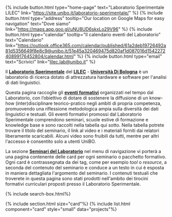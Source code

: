 ---
---

{%
  include button.html
  type="home-page"
  text="Laboratorio Sperimentale LILEC"
  link="https://site.unibo.it/laboratorio-sperimentale/"
%}
{%
  include button.html
  type="address"
  tooltip="Our location on Google Maps for easy navigation"
  text="Dove siamo"
  link="https://maps.app.goo.gl/uNU8UD6skxLo29V96"
%}
{%
  include button.html
  type="calendar"
  tooltip="Il calendario eventi del Laboratorio"
  text="Calendario"
  link="https://outlook.office365.com/calendar/published/61a2deb19726492a81d5356649f8e8c9@unibo.it/51e45a320469475d820af1d087016d154227240899176452804/calendar.html"
%}
{%
  include button.html
  type="email"
  text="Scrivici"
  link="lilec.lab@unibo.it"
%}

Il **[Laboratorio Sperimentale](https://site.unibo.it/laboratorio-sperimentale/it)** del [**LILEC**](https://lingue.unibo.it/it) - **[Università Di Bologna](https://www.unibo.it/it)** è un laboratorio di ricerca dotato di attrezzatura hardware e software per l'analisi di dati linguistici.

Questa pagina raccoglie gli **[eventi formativi](https://site.unibo.it/laboratorio-sperimentale/it/agenda)** organizzati nel tempo dal Laboratorio, con l’obiettivo di dotare di sostenere la diffusione di un know-how (inter)disciplinare teorico-pratico negli ambiti di propria competenza, promuovendo una riflessione metodologica ampia sulla diversità dei dati linguistici e testuali. Gli eventi formativi promossi dal Laboratorio Sperimentale comprendono seminari, scuole estive di formazione e knowledge base e sono raccolti nella tabella qui sotto. Nella tabella potrete trovare il titolo del seminario, il link al video e i materiali forniti dai relatori liberamente scaricabili. Alcuni video sono fruibili da tutti, mentre per altri l'accesso è consentito solo a utenti UniBO.

La sezione [**Seminari del Laboratorio**](https://laboratoriosperimentale.github.io/seminari/seminari/) nel menu di navigazione vi porterà a una pagina contenente delle card per ogni seminario o pacchetto formativo. Ogni card è contrassegnata da dei tag, come per esempio _tool_ o _resource_, a seconda del contenuto del seminario e conduce a un testo in cui è esposta in maniera dettagliata l'argomento del seminario. I contenuti testuali che troverete in questa pagina sono stati prodotti nell'ambito dei tirocini formativi curriculari proposti presso il Laboratorio Sperimentale.

{% include search-box.html%}

{% include section.html size="card"%}
{% include list.html component="card" style="small" data="projects"%}

<!--
{% capture text %}

Lorem ipsum dolor sit amet, consectetur adipiscing elit, sed do eiusmod tempor incididunt ut labore et dolore magna aliqua.

{%
  include button.html
  link="research"
  text="See our publications"
  icon="fa-solid fa-arrow-right"
  flip=true
  style="bare"
%}

{% endcapture %}

{%
  include feature.html
  image="images/photo.jpg"
  link="research"
  title="Our Research"
  text=text
%}

{% capture text %}

Lorem ipsum dolor sit amet, consectetur adipiscing elit, sed do eiusmod tempor incididunt ut labore et dolore magna aliqua.

{%
  include button.html
  link="projects"
  text="Browse our projects"
  icon="fa-solid fa-arrow-right"
  flip=true
  style="bare"
%}

{% endcapture %}

{%
  include feature.html
  image="images/photo.jpg"
  link="projects"
  title="Our Projects"
  flip=true
  style="bare"
  text=text
%}

{% capture text %}

Lorem ipsum dolor sit amet, consectetur adipiscing elit, sed do eiusmod tempor incididunt ut labore et dolore magna aliqua.

{%
  include button.html
  link="team"
  text="Meet our team"
  icon="fa-solid fa-arrow-right"
  flip=true
  style="bare"
%}

{% endcapture %}

{%
  include feature.html
  image="images/photo.jpg"
  link="team"
  title="Our Team"
  text=text
%} -->
